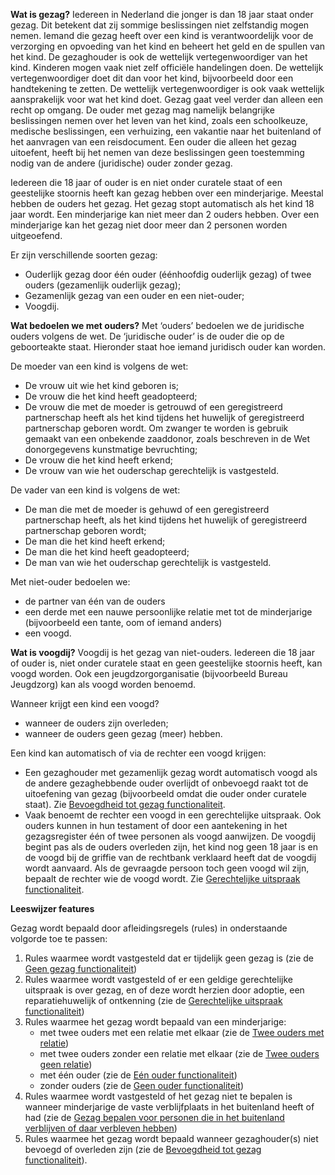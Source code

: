 **Wat is gezag?** 
Iedereen in Nederland die jonger is dan 18 jaar staat onder gezag. Dit betekent dat zij sommige beslissingen niet zelfstandig mogen nemen. Iemand die gezag heeft over een kind is verantwoordelijk voor de verzorging en opvoeding van het kind en beheert het geld en de spullen van het kind. De gezaghouder is ook de wettelijk vertegenwoordiger van het kind. Kinderen mogen vaak niet zelf officiële handelingen doen. De wettelijk vertegenwoordiger doet dit dan voor het kind, bijvoorbeeld door een handtekening te zetten.
De wettelijk vertegenwoordiger is ook vaak wettelijk aansprakelijk voor wat het kind doet. Gezag gaat veel verder dan alleen een recht op omgang. De ouder met gezag mag namelijk belangrijke beslissingen nemen over het leven van het kind, zoals een schoolkeuze, medische beslissingen, een verhuizing, een vakantie naar het buitenland of het aanvragen van een reisdocument. Een ouder die alleen het gezag uitoefent, heeft bij het nemen van deze beslissingen geen toestemming nodig van de andere (juridische) ouder zonder gezag.

Iedereen die 18 jaar of ouder is en niet onder curatele staat of een geestelijke stoornis heeft kan gezag hebben over een minderjarige. Meestal hebben de ouders het gezag. Het gezag stopt automatisch als het kind 18 jaar wordt. Een minderjarige kan niet meer dan 2 ouders hebben. Over een minderjarige kan het gezag niet door meer dan 2 personen worden uitgeoefend.

Er zijn verschillende soorten gezag:
- Ouderlijk gezag door één ouder (éénhoofdig ouderlijk gezag) of twee ouders (gezamenlijk ouderlijk gezag);
- Gezamenlijk gezag van een ouder en een niet-ouder;
- Voogdij.

**Wat bedoelen we met ouders?**
Met ‘ouders’ bedoelen we de juridische ouders volgens de wet. De ‘juridische ouder’ is de ouder die op de geboorteakte staat. Hieronder staat hoe iemand juridisch ouder kan worden.

De moeder van een kind is volgens de wet:
- De vrouw uit wie het kind geboren is;
- De vrouw die het kind heeft geadopteerd; 
- De vrouw die met de moeder is getrouwd of een geregistreerd partnerschap heeft als het kind tijdens het huwelijk of geregistreerd partnerschap geboren wordt. Om zwanger te worden is gebruik gemaakt van een onbekende zaaddonor, zoals beschreven in de Wet donorgegevens kunstmatige bevruchting; 
- De vrouw die het kind heeft erkend;
- De vrouw van wie het ouderschap gerechtelijk is vastgesteld.

De vader van een kind is volgens de wet:
- De man die met de moeder is gehuwd of een geregistreerd partnerschap heeft, als het kind tijdens het huwelijk of geregistreerd partnerschap geboren wordt;
- De man die het kind heeft erkend; 
- De man die het kind heeft geadopteerd;
- De man van wie het ouderschap gerechtelijk is vastgesteld. 

Met niet-ouder bedoelen we:
- de partner van één van de ouders
- een derde met een nauwe persoonlijke relatie met tot de minderjarige (bijvoorbeeld een tante, oom of iemand anders)
- een voogd.

**Wat is voogdij?**
Voogdij is het gezag van niet-ouders. Iedereen die 18 jaar of ouder is, niet onder curatele staat en geen geestelijke stoornis heeft, kan voogd worden. Ook een jeugdzorgorganisatie (bijvoorbeeld Bureau Jeugdzorg) kan als voogd worden benoemd.

Wanneer krijgt een kind een voogd?
- wanneer de ouders zijn overleden;
- wanneer de ouders geen gezag (meer) hebben.

Een kind kan automatisch of via de rechter een voogd krijgen:
- Een gezaghouder met gezamenlijk gezag wordt automatisch voogd als de andere gezaghebbende ouder overlijdt of onbevoegd raakt tot de uitoefening van gezag (bijvoorbeeld omdat die ouder onder curatele staat). Zie [Bevoegdheid tot gezag functionaliteit](bevoegdheid-tot-gezag.feature).
- Vaak benoemt de rechter een voogd in een gerechtelijke uitspraak. Ook ouders kunnen in hun testament of door een aantekening in het gezagsregister één of twee personen als voogd aanwijzen. De voogdij begint pas als de ouders overleden zijn, het kind nog geen 18 jaar is en de voogd bij de griffie van de rechtbank verklaard heeft dat de voogdij wordt aanvaard. Als de gevraagde persoon toch geen voogd wil zijn, bepaalt de rechter wie de voogd wordt. Zie [Gerechtelijke uitspraak functionaliteit](gerechtelijke-uitspraak-feature).

**Leeswijzer features**

Gezag wordt bepaald door afleidingsregels (rules) in onderstaande volgorde toe te passen:
1. Rules waarmee wordt vastgesteld dat er tijdelijk geen gezag is (zie de [Geen gezag functionaliteit](geen-gezag.feature))
2. Rules waarmee wordt vastgesteld of er een geldige gerechtelijke uitspraak is over gezag, en of deze wordt herzien door adoptie, een reparatiehuwelijk of ontkenning (zie de [Gerechtelijke uitspraak functionaliteit](gerechtelijke-uitspraak-feature)) 
3. Rules waarmee het gezag wordt bepaald van een minderjarige:
    - met twee ouders met een relatie met elkaar (zie de [Twee ouders met relatie](twee-ouders-met-relatie.feature))
    - met twee ouders zonder een relatie met elkaar (zie de [Twee ouders geen relatie](twee-ouders-geen-relatie.feature))
    - met één ouder (zie de [Eén ouder functionaliteit](één-ouder.feature))
    - zonder ouders (zie de [Geen ouder functionaliteit](geen-ouder.feature))
4. Rules waarmee wordt vastgesteld of het gezag niet te bepalen is wanneer minderjarige de vaste verblijfplaats in het buitenland heeft of had (zie de [Gezag bepalen voor personen die in het buitenland verblijven of daar verbleven hebben](verblijf-buitenland.feature))
5. Rules waarmee het gezag wordt bepaald wanneer gezaghouder(s) niet bevoegd of overleden zijn (zie de [Bevoegdheid tot gezag functionaliteit](bevoegdheid-tot-gezag.feature)).
